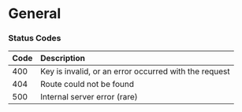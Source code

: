 # General

### Status Codes

| Code | Description |
| :--- | :--- |
| 400 | Key is invalid, or an error occurred with the request |
| 404 | Route could not be found |
| 500 | Internal server error \(rare\) |


